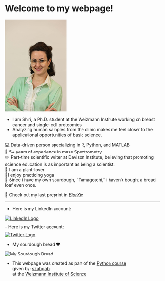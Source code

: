 # **Welcome to my webpage!** <br>
<img src="https://github.com/Shirikara/shirikara.github.io/raw/main/wiz (388).jpg" alt="My Profile Picture" width="200">

- I am Shiri, a Ph.D. student at the Weizmann Institute working on breast cancer and single-cell proteomics. <br> 
- Analyzing human samples from the clinic makes me feel closer to the applicational opportunities of basic science. <br> 

💻 Data-driven person specializing in R, Python, and MATLAB<br>
🔬 5+ years of experience in mass Spectrometry<br>
✏️ Part-time scientific writer at Davison Institute, believing that promoting science education is as important as being a scientist.<br> 
🌱 I am a plant-lover <br>
🧘I enjoy practicing yoga <br>
🍞 Since I have my own sourdough, "Tamagotchi," I haven't bought a bread loaf even once. <br>

📝 Check out my last preprint in [_BiorXiv_](https://www.biorxiv.org/content/10.1101/2024.11.01.621461v1)

--- 

- Here is my LinkedIn account:<br>
<div style="display: flex; flex-direction: column; align-items: flex-start; gap: 10px;">
    <!-- LinkedIn icon -->
    <a href="https://www.linkedin.com/in/shiri-karagach-73b381138/" target="_blank">
        <img src="https://github.com/user-attachments/assets/6d8a0342-dbf6-4261-9ab9-8f4222535718" alt="LinkedIn Logo" width="40">
    </a>
- Here is my Twitter account:<br>
    <!-- Twitter (X) icon -->
    <a href="https://twitter.com/SKaragach" target="_blank">
        <img src="https://img.freepik.com/free-vector/new-twitter-logo-x-icon-black-background_1017-45427.jpg?t=st=1730800278~exp=1730803878~hmac=5448a6040160db7e9baca77a228b669ebc855fd20239ae9fa911f7af86f516e2&w=996" alt="Twitter Logo" width="40">
    </a>
</div>

- My sourdough bread ❤️
<img src="https://github.com/Shirikara/shirikara.github.io/raw/main/IMG_20230601_082702.jpg" alt="My Sourdough Bread" width="200">

- This webpage was created as part of the [Python course](https://github.com/szabgab/wis-python-course-2024-11) <br>
  given by: [szabgab](https://szabgab.com/) <br>
  at the [Weizmann Institute of Science](https://www.weizmann.ac.il/pages/)
